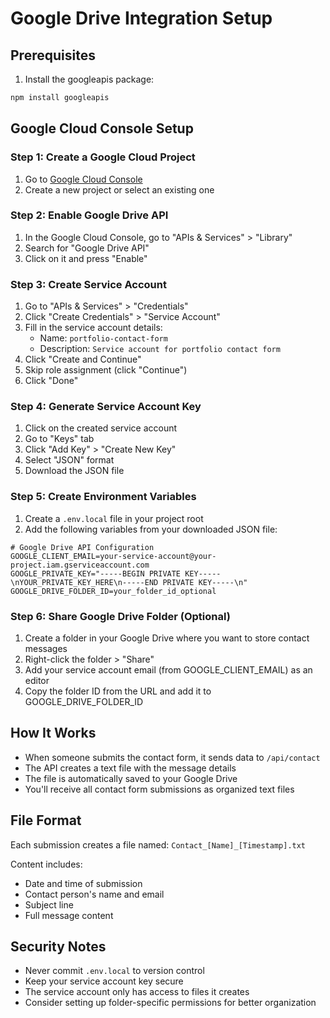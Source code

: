 # Google Drive Integration Setup

## Prerequisites
1. Install the googleapis package:
```bash
npm install googleapis
```

## Google Cloud Console Setup

### Step 1: Create a Google Cloud Project
1. Go to [Google Cloud Console](https://console.cloud.google.com/)
2. Create a new project or select an existing one

### Step 2: Enable Google Drive API
1. In the Google Cloud Console, go to "APIs & Services" > "Library"
2. Search for "Google Drive API"
3. Click on it and press "Enable"

### Step 3: Create Service Account
1. Go to "APIs & Services" > "Credentials"
2. Click "Create Credentials" > "Service Account"
3. Fill in the service account details:
   - Name: `portfolio-contact-form`
   - Description: `Service account for portfolio contact form`
4. Click "Create and Continue"
5. Skip role assignment (click "Continue")
6. Click "Done"

### Step 4: Generate Service Account Key
1. Click on the created service account
2. Go to "Keys" tab
3. Click "Add Key" > "Create New Key"
4. Select "JSON" format
5. Download the JSON file

### Step 5: Create Environment Variables
1. Create a `.env.local` file in your project root
2. Add the following variables from your downloaded JSON file:

```env
# Google Drive API Configuration
GOOGLE_CLIENT_EMAIL=your-service-account@your-project.iam.gserviceaccount.com
GOOGLE_PRIVATE_KEY="-----BEGIN PRIVATE KEY-----\nYOUR_PRIVATE_KEY_HERE\n-----END PRIVATE KEY-----\n"
GOOGLE_DRIVE_FOLDER_ID=your_folder_id_optional
```

### Step 6: Share Google Drive Folder (Optional)
1. Create a folder in your Google Drive where you want to store contact messages
2. Right-click the folder > "Share"
3. Add your service account email (from GOOGLE_CLIENT_EMAIL) as an editor
4. Copy the folder ID from the URL and add it to GOOGLE_DRIVE_FOLDER_ID

## How It Works
- When someone submits the contact form, it sends data to `/api/contact`
- The API creates a text file with the message details
- The file is automatically saved to your Google Drive
- You'll receive all contact form submissions as organized text files

## File Format
Each submission creates a file named: `Contact_[Name]_[Timestamp].txt`

Content includes:
- Date and time of submission
- Contact person's name and email
- Subject line
- Full message content

## Security Notes
- Never commit `.env.local` to version control
- Keep your service account key secure
- The service account only has access to files it creates
- Consider setting up folder-specific permissions for better organization
